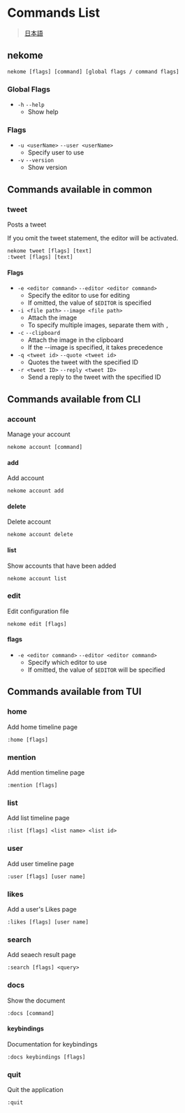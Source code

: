 # Commands List

> [日本語](../ja/commands.md)

## nekome

```
nekome [flags] [command] [global flags / command flags]
```

### Global Flags

- `-h` `--help`
  - Show help

### Flags

- `-u <userName>` `--user <userName>`
  - Specify user to use
- `-v` `--version`
  - Show version

## Commands available in common

### tweet

Posts a tweet

If you omit the tweet statement, the editor will be activated.

```
nekome tweet [flags] [text]
:tweet [flags] [text]
```

#### Flags

- `-e <editor command>` `--editor <editor command>`
  - Specify the editor to use for editing
  - If omitted, the value of `$EDITOR` is specified
- `-i <file path>` `--image <file path>`
  - Attach the image
  - To specify multiple images, separate them with `,`
- `-c` `--clipboard`
  - Attach the image in the clipboard
  - If the --image is specified, it takes precedence
- `-q <tweet id>` `--quote <tweet id>`
  - Quotes the tweet with the specified ID
- `-r <tweet ID>` `--reply <tweet ID>`
  - Send a reply to the tweet with the specified ID

## Commands available from CLI

### account

Manage your account

```
nekome account [command]
```

#### add

Add account

```
nekome account add
```

#### delete

Delete account

```
nekome account delete
```

#### list

Show accounts that have been added

```
nekome account list
```

### edit

Edit configuration file

```
nekome edit [flags]
```

#### flags

- `-e <editor command>` `--editor <editor command>`
  - Specify which editor to use
  - If omitted, the value of `$EDITOR` will be specified

## Commands available from TUI

### home

Add home timeline page

```
:home [flags]
```

### mention

Add mention timeline page

```
:mention [flags]
```

### list

Add list timeline page

```
:list [flags] <list name> <list id>
```

### user

Add user timeline page

```
:user [flags] [user name]
```

### likes

Add a user's Likes page

```
:likes [flags] [user name]
```

### search

Add seaech result page

```
:search [flags] <query>
```

### docs

Show the document

```
:docs [command]
```

#### keybindings

Documentation for keybindings

```
:docs keybindings [flags]
```

### quit

Quit the application

```
:quit
```
